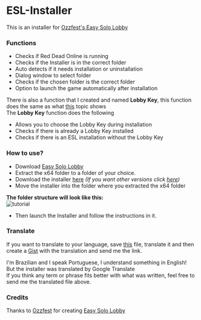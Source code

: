 # ESL-Installer
This is an installer for [Ozzfest's Easy Solo Lobby](https://www.unknowncheats.me/forum/red-dead-redemption-2-a/412902-100-easy-solo-lobby.html)

### Functions
- Checks if Red Dead Online is running
- Checks if the Installer is in the correct folder
- Auto detects if it needs installation or uninstallation
- Dialog window to select folder
- Checks if the chosen folder is the correct folder
- Option to launch the game automatically after installation

There is also a function that I created and named **Lobby Key**, this function does the same as what [this](https://www.unknowncheats.me/forum/2811009-post176.html) topic shows  
The **Lobby Key** function does the following
- Allows you to choose the Lobby Key during installation
- Checks if there is already a Lobby Key installed
- Checks if there is an ESL installation without the Lobby Key

### How to use?
 - Download [Easy Solo Lobby](https://www.unknowncheats.me/forum/red-dead-redemption-2-a/412902-100-easy-solo-lobby.html)
 - Extract the x64 folder to a folder of your choice.
 - Download the installer [here](https://github.com/faelBrunnoS/ESL-Installer/releases/download/1.2/ESL_Installer.bat) *(If you want other versions click [here](https://github.com/faelBrunnoS/ESL-Installer/releases))*
 - Move the installer into the folder where you extracted the x64 folder

**The folder structure will look like this:**  
![tutorial](https://user-images.githubusercontent.com/83606488/156765494-2d571f5b-07bb-4604-a73f-89e8af905ea3.gif)
- Then launch the Installer and follow the instructions in it.
### Translate
If you want to translate to your language, save [this](https://gist.github.com/faelBrunnoS/851308ce8fc947d8f8b67392983618cd) file, translate it and then create a [Gist](https://gist.github.com/) with the translation and send me the link.

I'm Brazilian and I speak Portuguese, I understand something in English!  
But the installer was translated by Google Translate  
If you think any term or phrase fits better with what was written, feel free to send me the translated file above.

### Credits
Thanks to [Ozzfest](https://www.unknowncheats.me/forum/members/3156984.html) for creating [Easy Solo Lobby](https://www.unknowncheats.me/forum/red-dead-redemption-2-a/412902-100-easy-solo-lobby.html)
